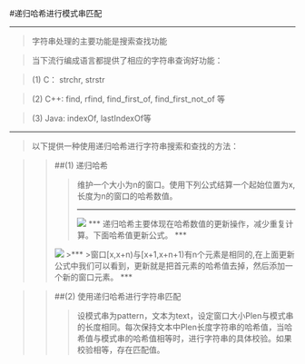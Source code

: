 #递归哈希进行模式串匹配
***
>字符串处理的主要功能是搜索查找功能

>当下流行编成语言都提供了相应的字符串查询好功能：

> (1) C： strchr, strstr

> (2) C++: find, rfind, find_first_of, find_first_not_of 等

> (3) Java: indexOf, lastIndexOf等

***
>以下提供一种使用递归哈希进行字符串搜索和查找的方法：

>>##(1) 递归哈希
>>>维护一个大小为n的窗口。使用下列公式结算一个起始位置为x,长度为n的窗口的哈希数值。
>>>***
>>><img src="http://chart.googleapis.com/chart?cht=tx&chl=h_%7Bx%7D%20%3D%20(s_%7Bx%7DB%5E%7Bn-1%7D%20%2B%20s_%7Bx-1%7DB%5E%7Bn-2%7D%2B%20...%2Bs_%7Bx%2Bn-2%7DB%5E1%2Bs_%7Bx%2Bn-1%7DB%5E0)%20mod%20P" style="border:none;" />
>>>***
>>>递归哈希主要体现在哈希数值的更新操作，减少重复计算。下面哈希值更新公式。
>>>***
>><img src="http://chart.googleapis.com/chart?cht=tx&chl=h_%7Bx%2B1%7D%20%3D%20((%20h_%7Bx%7D%20%2B%20P%20-%20(s_%7Bx%7DB%5E%7Bn-1%7D)%20mod%20P%20)%20mod%20P%20*%20B%20%2B%20s_%7B(%20x%2B1%20)%2B(%20n-1%20)%7DB%5E0%20)%20mod%20P%20" style="border:none;" />
>>>***
>>>窗口[x,x+n)与[x+1,x+n+1)有n个元素是相同的,在上面更新公式中我们可以看到，更新就是把首元素的哈希值去掉，然后添加一个新的窗口元素。
>>***

>> ##(2) 使用递归哈希进行字符串匹配
>>> 设模式串为pattern，文本为text，设定窗口大小Plen与模式串的长度相同。每次保持文本中Plen长度字符串的哈希值，当哈希值与模式串的哈希值相等时，进行字符串的具体校验。如果校验相等，存在匹配值。
    
    

    
    
